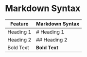 # Markdown Syntax 
| Feature | Markdown Syntax |
|--------|-------------|
| Heading 1 | # Heading 1       |
| Heading 2 | ## Heading 2     |
| Bold Text | 	**Bold Text**  |

